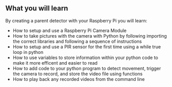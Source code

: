 ## What you will learn
By creating a parent detector with your Raspberry Pi you will learn:
- How to setup and use a Raspberry Pi Camera Module
- How to take pictures with the camera with Python by following importing the correct libraries and following a sequence of instructions
- How to setup and use a PIR sensor for the first time using a while true loop in python
- How to use variables to store information within your python code to make it more efficent and easier to read
- How to add code to your python program to detect movement, trigger the camera to record, and store the video file using functions
- How to play back any recorded videos from the command line
